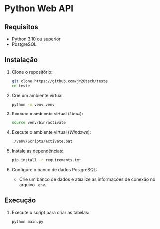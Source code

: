 # Python Web API

## Requisitos
- Python 3.10 ou superior
- PostgreSQL

## Instalação

1. Clone o repositório:
    ```bash
    git clone https://github.com/jv26tech/teste
    cd teste
    ```


2. Crie um ambiente virtual:
    ```bash
    python -m venv venv
    ```

3. Execute o ambiente virtual (*Linux*):
    ```bash
    source venv/bin/activate
    ```

3. Execute o ambiente virtual (*Windows*):
     ```bash
    ./venv/Scripts/activate.bat
    ```

4. Instale as dependências:
    ```bash
    pip install -r requirements.txt
    ```

5. Configure o banco de dados PostgreSQL:
    - Crie um banco de dados e atualize as informações de conexão no arquivo `.env`.


## Execução

1. Execute o script para criar as tabelas:
    ```bash
    python main.py
    ```